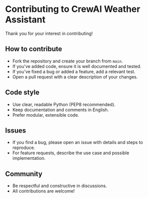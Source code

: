 # Contributing to CrewAI Weather Assistant

Thank you for your interest in contributing!

## How to contribute

- Fork the repository and create your branch from `main`.
- If you've added code, ensure it is well documented and tested.
- If you've fixed a bug or added a feature, add a relevant test.
- Open a pull request with a clear description of your changes.

## Code style

- Use clear, readable Python (PEP8 recommended).
- Keep documentation and comments in English.
- Prefer modular, extensible code.

## Issues

- If you find a bug, please open an issue with details and steps to reproduce.
- For feature requests, describe the use case and possible implementation.

## Community

- Be respectful and constructive in discussions.
- All contributions are welcome!
